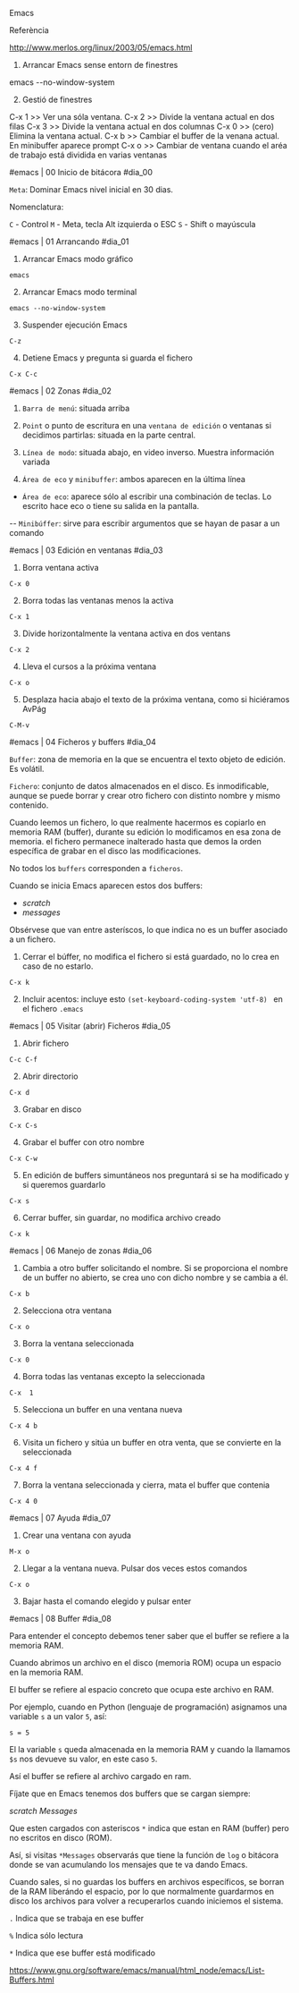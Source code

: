 Emacs

Referència

http://www.merlos.org/linux/2003/05/emacs.html

1. Arrancar Emacs sense entorn de finestres

emacs --no-window-system

2. Gestió de finestres

C-x 1	>> Ver una sóla ventana.
C-x 2   >> Divide la ventana actual en dos filas
C-x 3   >> Divide la ventana actual en dos columnas
C-x 0   >> (cero) Elimina la ventana actual.
C-x b   >> Cambiar el buffer de la venana actual. En minibuffer aparece prompt
C-x o   >> Cambiar de ventana cuando el aréa de trabajo está dividida en 
           varias ventanas


#emacs | 00 Inicio de bitácora
#dia_00

`Meta`: Dominar Emacs nivel inicial en 30 dias.

Nomenclatura:

`C` - Control
`M` - Meta, tecla Alt izquierda o ESC
`S` - Shift o mayúscula

#emacs | 01 Arrancando
#dia_01

1. Arrancar Emacs modo gráfico

`emacs`

2. Arrancar Emacs modo terminal

`emacs --no-window-system`

3. Suspender ejecución Emacs

`C-z`

4. Detiene Emacs y pregunta si guarda el fichero

`C-x C-c`

#emacs | 02 Zonas
#dia_02

1. `Barra de menú`: situada arriba

2. `Point` o punto de escritura en una `ventana de edición` o ventanas si decidimos partirlas: situada en la parte central.

3. `Línea de modo`: situada abajo, en video inverso. Muestra información variada

4. `Área de eco` y `minibuffer`: ambos aparecen en la última línea

- `Área de eco`: aparece sólo al escribir una combinación de teclas. Lo escrito hace eco o tiene su salida en la pantalla.

-- `Minibúffer`: sirve para escribir argumentos que se hayan de pasar a un comando

#emacs | 03 Edición en ventanas
#dia_03

1. Borra ventana activa 

`C-x 0`

2. Borra todas las ventanas menos la activa

`C-x 1`

3. Divide horizontalmente la ventana activa en dos ventans

`C-x 2`

4. Lleva el cursos a la próxima ventana

`C-x o`

5. Desplaza hacia abajo el texto de la próxima ventana, como si hiciéramos AvPág

`C-M-v`

#emacs | 04 Ficheros y buffers
#dia_04

`Buffer`: zona de memoria en la que se encuentra el texto objeto de edición. Es volátil.

`Fichero`: conjunto de datos almacenados en el disco. Es inmodificable, aunque se puede borrar y crear otro fichero con distinto nombre y mismo contenido.

Cuando leemos un fichero, lo que realmente hacermos es copiarlo en memoria RAM (buffer), durante su edición lo modificamos en esa zona de memoria. el fichero permanece inalterado hasta que demos la orden específica de grabar en el disco las modificaciones.

No todos los `buffers` corresponden a `ficheros`.

Cuando se inicia Emacs aparecen estos dos buffers:

- *scratch*
- *messages*

Obsérvese que van entre asteríscos, lo que indica no es un buffer asociado a un fichero.

1. Cerrar el búffer, no modifica el fichero si está guardado, no lo crea en caso de no estarlo.

`C-x k`

2. Incluir acentos: incluye esto `(set-keyboard-coding-system 'utf-8) ` en el fichero `.emacs`

#emacs | 05 Visitar (abrir) Ficheros
#dia_05

1. Abrir fichero

`C-c C-f`

2. Abrir directorio

`C-x d`

3. Grabar en disco

`C-x C-s`

4. Grabar el buffer con otro nombre

`C-x C-w`

5. En edición de buffers simuntáneos nos preguntará si se ha modificado y si queremos guardarlo

`C-x s`

6. Cerrar buffer, sin guardar, no modifica archivo creado

`C-x k`

#emacs | 06 Manejo de zonas
#dia_06

1. Cambia a otro buffer solicitando el nombre. Si se proporciona el nombre de un buffer no abierto, se crea uno con dicho nombre y se cambia a él.

`C-x b`

2. Selecciona otra ventana

`C-x o`

3. Borra la ventana seleccionada

`C-x 0`

4. Borra todas las ventanas excepto la seleccionada

`C-x  1`

5. Selecciona un buffer en una ventana nueva

`C-x 4 b`

6. Visita un fichero y sitúa un buffer en otra venta, que se convierte en la seleccionada

`C-x 4 f`

7. Borra la ventana seleccionada y cierra, mata el buffer que contenia

`C-x 4 0`

#emacs | 07 Ayuda
#dia_07

1. Crear una ventana con ayuda

`M-x o`

2. Llegar a la ventana nueva. Pulsar dos veces estos comandos

`C-x o`

3. Bajar hasta el comando elegido y pulsar enter

#emacs | 08 Buffer
#dia_08

Para entender el concepto debemos tener saber que el buffer se refiere a la memoria RAM.

Cuando abrimos un archivo en el disco (memoria ROM) ocupa un espacio en la memoria RAM.

El buffer se refiere al espacio concreto que ocupa este archivo en RAM.

Por ejemplo, cuando en Python (lenguaje de programación) asignamos una variable `s` a un valor `5`, así:

```
s = 5
```

El la variable `s` queda almacenada en la memoria RAM y cuando la llamamos `$s` nos devueve su valor, en este caso `5`.

Así el buffer se refiere al archivo cargado en ram.

Fíjate que en Emacs tenemos dos buffers que se cargan siempre:

*scratch*
*Messages*

Que esten cargados con asteriscos `*` indica que estan en RAM (buffer) pero no escritos en disco (ROM).

Así, si visitas `*Messages` observarás que tiene la función de `log` o bitácora donde se van acumulando los mensajes que te va dando Emacs.

Cuando sales, si no guardas los buffers en archivos específicos, se borran de la RAM liberándo el espacio, por lo que normalmente guardarmos en disco los archivos para volver a recuperarlos cuando iniciemos el sistema.

`.` Indica que se trabaja en ese buffer

`%` Indica sólo lectura

`*` Indica que ese buffer está modificado

https://www.gnu.org/software/emacs/manual/html_node/emacs/List-Buffers.html

